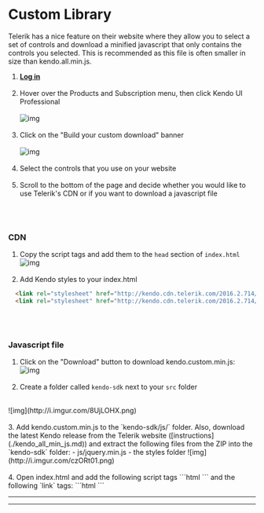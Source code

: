 # Custom Library
Telerik has a nice feature on their website where they allow you to select a set of controls and download a minified javascript that only contains the controls you selected. This is recommended as this file is often smaller in size than kendo.all.min.js.

1. **[Log in](https://www.telerik.com/account)**
<br><br>
2. Hover over the Products and Subscription menu, then click Kendo UI Professional
<br><br>
![img](http://i.imgur.com/jIggSWt.png)
<br><br>
3. Click on the "Build your custom download" banner
<br><br> 
![img](http://i.imgur.com/INIvWuC.png)
<br><br>
4. Select the controls that you use on your website
<br><br>
5. Scroll to the bottom of the page and decide whether you would like to use Telerik's CDN or if you want to download a javascript file

<br><br>

### CDN
1. Copy the script tags and add them to the `head` section of `index.html`
![img](http://i.imgur.com/EwnTgY7.png)
<br><br>
2. Add Kendo styles to your index.html
```html
  <link rel="stylesheet" href="http://kendo.cdn.telerik.com/2016.2.714/styles/kendo.common.min.css">
  <link rel="stylesheet" href="http://kendo.cdn.telerik.com/2016.2.714/styles/kendo.bootstrap.min.css">
```
<br><br>

### Javascript file
1. Click on the "Download" button to download kendo.custom.min.js:
![img](http://i.imgur.com/c1QiJ4L.png)
<br><br>
2. Create a folder called `kendo-sdk` next to your `src` folder
<br>
 ![img](http://i.imgur.com/8UjLOHX.png)
<br><br> 
3. Add kendo.custom.min.js to the `kendo-sdk/js/` folder. Also, download the latest Kendo release from the Telerik website ([instructions](./kendo_all_min_js.md)) and extract the following files from the ZIP into the `kendo-sdk` folder:
   - js/jquery.min.js
   - the styles folder
 ![img](http://i.imgur.com/czORt01.png)
<br><br>
4. Open index.html and add the following script tags
  ```html
      <script src="kendo-sdk/js/jquery.min.js"></script>
      <script src="kendo-sdk/js/kendo.custom.min.js"></script>
  ```
  and the following `link` tags:
  ```html
    <link rel="stylesheet" href="kendo-sdk/styles/kendo.common.min.css">
    <link rel="stylesheet" href="kendo-sdk/styles/kendo.bootstrap.min.css">
  ```

***
***
